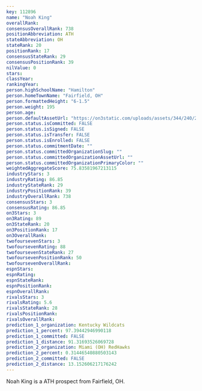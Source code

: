 ```yaml
---
key: 112896
name: "Noah King"
overallRank: 
consensusOverallRank: 738
positionAbbreviation: ATH
stateAbbreviation: OH
stateRank: 20
positionRank: 17
consensusStateRank: 29
consensusPositionRank: 39
nilValue: 0
stars: 
classYear: 
rankingYear: 
person.highSchoolName: "Hamilton"
person.homeTownName: "Fairfield, OH"
person.formattedHeight: "6-1.5"
person.weight: 195
person.age: 
person.defaultAssetUrl: "https://on3static.com/uploads/assets/344/240/240344.JPG"
person.status.isCommitted: FALSE
person.status.isSigned: FALSE
person.status.isTransfer: FALSE
person.status.isEnrolled: FALSE
person.status.commitmentDate: ""
person.status.committedOrganizationSlug: ""
person.status.committedOrganizationAssetUrl: ""
person.status.committedOrganizationPrimaryColor: ""
weightedAggregateScore: 75.83581967213115
industryStars: 3
industryRating: 86.85
industryStateRank: 29
industryPositionRank: 39
industryOverallRank: 738
consensusStars: 3
consensusRating: 86.85
on3Stars: 3
on3Rating: 89
on3StateRank: 20
on3PositionRank: 17
on3OverallRank: 
twofoursevenStars: 3
twofoursevenRating: 88
twofoursevenStateRank: 27
twofoursevenPositionRank: 50
twofoursevenOverallRank: 
espnStars: 
espnRating: 
espnStateRank: 
espnPositionRank: 
espnOverallRank: 
rivalsStars: 3
rivalsRating: 5.6
rivalsStateRank: 28
rivalsPositionRank: 
rivalsOverallRank: 
prediction_1_organization: Kentucky Wildcats
prediction_1_percent: 97.39442946990118
prediction_1_committed: FALSE
prediction_1_distance: 91.31693526069728
prediction_2_organization: Miami (OH) RedHawks
prediction_2_percent: 0.31446540880503143
prediction_2_committed: FALSE
prediction_2_distance: 13.152606217176242
---
```

Noah King is a ATH prospect from Fairfield, OH.